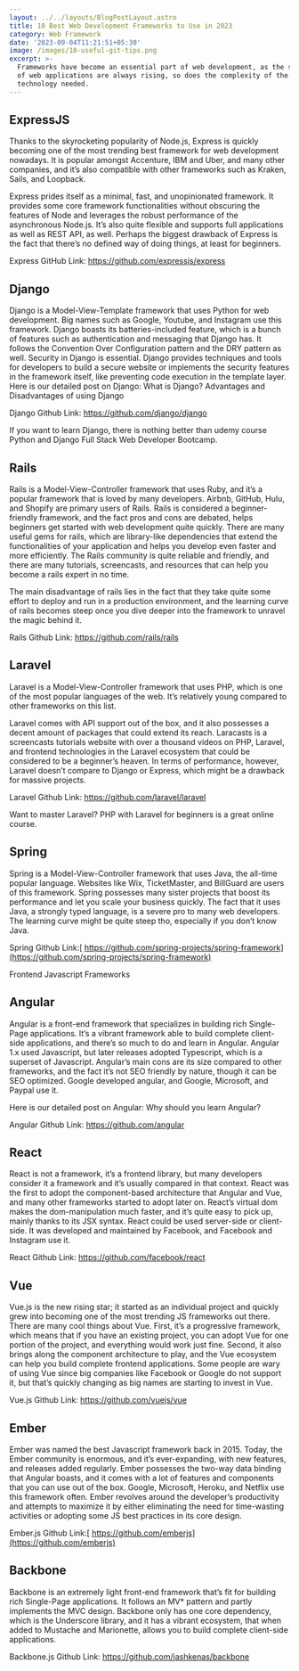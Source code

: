```yaml
---
layout: ../../layouts/BlogPostLayout.astro
title: 10 Best Web Development Frameworks to Use in 2023
category: Web Framework
date: '2023-09-04T11:21:51+05:30'
image: /images/10-useful-git-tips.png
excerpt: >-
  Frameworks have become an essential part of web development, as the standards
  of web applications are always rising, so does the complexity of the
  technology needed.
---
```

 ## ExpressJS

Thanks to the skyrocketing popularity of Node.js, Express is quickly becoming one of the most trending best framework for web development nowadays. It is popular amongst Accenture, IBM and Uber, and many other companies, and it’s also compatible with other frameworks such as Kraken, Sails, and Loopback.

Express prides itself as a minimal, fast, and unopinionated framework. It provides some core framework functionalities without obscuring the features of Node and leverages the robust performance of the asynchronous Node.js. It’s also quite flexible and supports full applications as well as REST API, as well. Perhaps the biggest drawback of Express is the fact that there’s no defined way of doing things, at least for beginners.

Express GitHub Link: <https://github.com/expressjs/express>

 ## Django

Django is a Model-View-Template framework that uses Python for web development. Big names such as Google, Youtube, and Instagram use this framework. Django boasts its batteries-included feature, which is a bunch of features such as authentication and messaging that Django has. It follows the Convention Over Configuration pattern and the DRY pattern as well. Security in Django is essential. Django provides techniques and tools for developers to build a secure website or implements the security features in the framework itself, like preventing code execution in the template layer. Here is our detailed post on Django: What is Django? Advantages and Disadvantages of using Django

Django Github Link: <https://github.com/django/django>

If you want to learn Django, there is nothing better than udemy course Python and Django Full Stack Web Developer Bootcamp.

## Rails

Rails is a Model-View-Controller framework that uses Ruby, and it’s a popular framework that is loved by many developers. Airbnb, GitHub, Hulu, and Shopify are primary users of Rails. Rails is considered a beginner-friendly framework, and the fact pros and cons are debated, helps beginners get started with web development quite quickly. There are many useful gems for rails, which are library-like dependencies that extend the functionalities of your application and helps you develop even faster and more efficiently. The Rails community is quite reliable and friendly, and there are many tutorials, screencasts, and resources that can help you become a rails expert in no time.

The main disadvantage of rails lies in the fact that they take quite some effort to deploy and run in a production environment, and the learning curve of rails becomes steep once you dive deeper into the framework to unravel the magic behind it.

Rails Github Link: <https://github.com/rails/rails>



 ## Laravel

Laravel is a Model-View-Controller framework that uses PHP, which is one of the most popular languages of the web. It’s relatively young compared to other frameworks on this list.

Laravel comes with API support out of the box, and it also possesses a decent amount of packages that could extend its reach. Laracasts is a screencasts tutorials website with over a thousand videos on PHP, Laravel, and frontend technologies in the Laravel ecosystem that could be considered to be a beginner’s heaven. In terms of performance, however, Laravel doesn’t compare to Django or Express, which might be a drawback for massive projects.

Laravel Github Link: <https://github.com/laravel/laravel>

Want to master Laravel? PHP with Laravel for beginners is a great online course.

## Spring

Spring is a Model-View-Controller framework that uses Java, the all-time popular language. Websites like Wix, TicketMaster, and BillGuard are users of this framework. Spring possesses many sister projects that boost its performance and let you scale your business quickly. The fact that it uses Java, a strongly typed language, is a severe pro to many web developers. The learning curve might be quite steep tho, especially if you don’t know Java.

Spring Github Link:[ https://github.com/spring-projects/spring-framework](https://github.com/spring-projects/spring-framework)

Frontend Javascript Frameworks

 ## Angular

Angular is a front-end framework that specializes in building rich Single-Page applications. It’s a vibrant framework able to build complete client-side applications, and there’s so much to do and learn in Angular. Angular 1.x used Javascript, but later releases adopted Typescript, which is a superset of Javascript. Angular’s main cons are its size compared to other frameworks, and the fact it’s not SEO friendly by nature, though it can be SEO optimized. Google developed angular, and Google, Microsoft, and Paypal use it.

Here is our detailed post on Angular: Why should you learn Angular?

Angular Github Link: <https://github.com/angular>

## React

React is not a framework, it’s a frontend library, but many developers consider it a framework and it’s usually compared in that context. React was the first to adopt the component-based architecture that Angular and Vue, and many other frameworks started to adopt later on. React’s virtual dom makes the dom-manipulation much faster, and it’s quite easy to pick up, mainly thanks to its JSX syntax. React could be used server-side or client-side. It was developed and maintained by Facebook, and Facebook and Instagram use it.

React Github Link: <https://github.com/facebook/react>

## Vue

Vue.js is the new rising star; it started as an individual project and quickly grew into becoming one of the most trending JS frameworks out there. There are many cool things about Vue. First, it’s a progressive framework, which means that if you have an existing project, you can adopt Vue for one portion of the project, and everything would work just fine. Second, it also brings along the component architecture to play, and the Vue ecosystem can help you build complete frontend applications. Some people are wary of using Vue since big companies like Facebook or Google do not support it, but that’s quickly changing as big names are starting to invest in Vue.

Vue.js Github Link: <https://github.com/vuejs/vue>

## Ember

Ember was named the best Javascript framework back in 2015. Today, the Ember community is enormous, and it’s ever-expanding, with new features, and releases added regularly. Ember possesses the two-way data binding that Angular boasts, and it comes with a lot of features and components that you can use out of the box. Google, Microsoft, Heroku, and Netflix use this framework often. Ember revolves around the developer’s productivity and attempts to maximize it by either eliminating the need for time-wasting activities or adopting some JS best practices in its core design.

Ember.js Github Link:[ https://github.com/emberjs](https://github.com/emberjs)

 ## Backbone

Backbone is an extremely light front-end framework that’s fit for building rich Single-Page applications. It follows an MV* pattern and partly implements the MVC design. Backbone only has one core dependency, which is the Underscore library, and it has a vibrant ecosystem, that when added to Mustache and Marionette, allows you to build complete client-side applications.

Backbone.js Github Link: <https://github.com/jashkenas/backbone>
